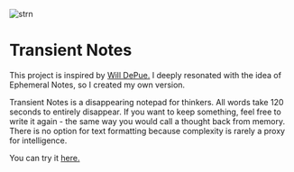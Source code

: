 ![strn](https://github.com/jyntjkr/transient-notes/assets/156578596/9401b297-c478-4b38-a063-7170070281bd)
# Transient Notes


This project is inspired by [Will DePue.](https://depue.design) I deeply resonated with the idea of Ephemeral Notes, so I created my own version.


Transient Notes is a disappearing notepad for thinkers. All words take 120 seconds to entirely disappear. If you want to keep something, feel free to write it again - the same way you would call a thought back from memory. There is no option for text formatting because complexity is rarely a proxy for intelligence.


You can try it [here.](https://jyntjkr.github.io/transient-notes/)
